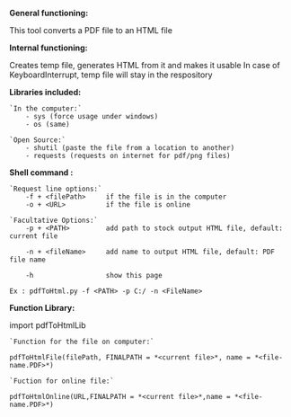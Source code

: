 **General functioning:**

This tool converts a PDF file to an HTML file

**Internal functioning:**

Creates temp file, generates HTML from it and makes it usable
In case of KeyboardInterrupt, temp file will stay in the respository

**Libraries included:**

    `In the computer:`
        - sys (force usage under windows)
        - os (same)
    
    `Open Source:`
        - shutil (paste the file from a location to another)
        - requests (requests on internet for pdf/png files)


**Shell command :**

    `Request line options:`
        -f + <filePath>     if the file is in the computer
        -o + <URL>          if the file is online

    `Facultative Options:`   
        -p + <PATH>         add path to stock output HTML file, default: current file

        -n + <fileName>     add name to output HTML file, default: PDF file name

        -h                  show this page

    Ex : pdfToHtml.py -f <PATH> -p C:/ -n <FileName>

**Function Library:**

import pdfToHtmlLib

    `Function for the file on computer:`

    pdfToHtmlFile(filePath, FINALPATH = *<current file>*, name = *<file-name.PDF>*)

    `Fuction for online file:`

    pdfToHtmlOnline(URL,FINALPATH = *<current file>*,name = *<file-name.PDF>*)